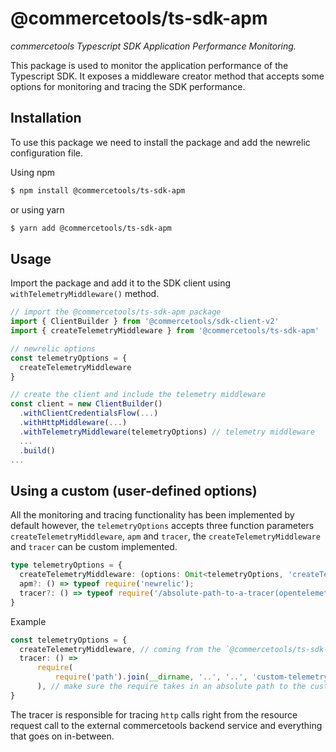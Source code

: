 # @commercetools/ts-sdk-apm

_commercetools Typescript SDK Application Performance Monitoring._

This package is used to monitor the application performance of the Typescript SDK. It exposes a middleware creator method that accepts some options for monitoring and tracing the SDK performance.

## Installation

To use this package we need to install the package and add the newrelic configuration file.

Using npm

```bash
$ npm install @commercetools/ts-sdk-apm
```

or using yarn

```bash
$ yarn add @commercetools/ts-sdk-apm
```

## Usage

Import the package and add it to the SDK client using `withTelemetryMiddleware()` method.

```typescript
// import the @commercetools/ts-sdk-apm package
import { ClientBuilder } from '@commercetools/sdk-client-v2'
import { createTelemetryMiddleware } from '@commercetools/ts-sdk-apm'

// newrelic options
const telemetryOptions = {
  createTelemetryMiddleware
}

// create the client and include the telemetry middleware
const client = new ClientBuilder()
  .withClientCredentialsFlow(...)
  .withHttpMiddleware(...)
  .withTelemetryMiddleware(telemetryOptions) // telemetry middleware
  ...
  .build()
...

```

## Using a custom (user-defined options)

All the monitoring and tracing functionality has been implemented by default however, the `telemetryOptions` accepts three function parameters `createTelemetryMiddleware`, `apm` and `tracer`, the `createTelemetryMiddleware` and `tracer` can be custom implemented.

```typescript
type telemetryOptions = {
  createTelemetryMiddleware: (options: Omit<telemetryOptions, 'createTelemetryMiddleware'>) => Middleware;
  apm?: () => typeof require('newrelic');
  tracer?: () => typeof require('/absolute-path-to-a-tracer(opentelemetry)-module')
}
```

Example

```typescript
const telemetryOptions = {
  createTelemetryMiddleware, // coming from the `@commercetools/ts-sdk-apm or a custom implementation
  tracer: () =>
      require(
          require('path').join(__dirname, '..', '..', 'custom-telemetry-module.js')
      ), // make sure the require takes in an absolute path to the custom tracer module.
}
```

The tracer is responsible for tracing `http` calls right from the resource request call to the external commercetools backend service and everything that goes on in-between.
